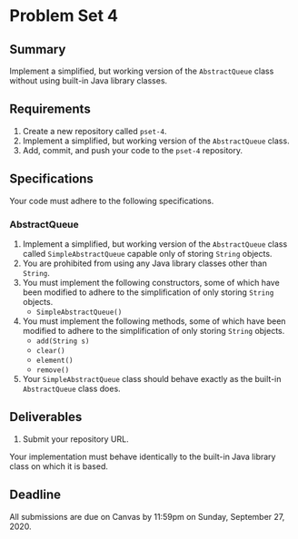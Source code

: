 # Problem Set 4

## **Summary**

Implement a simplified, but working version of the `AbstractQueue` class without using built-in Java library classes.

## Requirements

1. Create a new repository called `pset-4`.
2. Implement a simplified, but working version of the `AbstractQueue` class.
3. Add, commit, and push your code to the `pset-4` repository.

## Specifications

Your code must adhere to the following specifications.

### AbstractQueue

1. Implement a simplified, but working version of the `AbstractQueue` class called `SimpleAbstractQueue` capable only of storing `String` objects.
2. You are prohibited from using any Java library classes other than `String`.
3. You must implement the following constructors, some of which have been modified to adhere to the simplification of only storing `String` objects.
   * `SimpleAbstractQueue()`
4. You must implement the following methods, some of which have been modified to adhere to the simplification of only storing `String` objects.
   * `add(String s)`
   * `clear()`
   * `element()`
   * `remove()`
5. Your `SimpleAbstractQueue` class should behave exactly as the built-in `AbstractQueue` class does.

## Deliverables

1. Submit your repository URL.

Your implementation must behave identically to the built-in Java library class on which it is based.

## Deadline

All submissions are due on Canvas by 11:59pm on Sunday, September 27, 2020.

